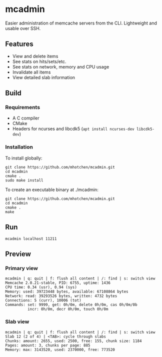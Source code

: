 # mcadmin

Easier administration of memcache servers from the CLI. Lightweight and usable over SSH.

## Features

* View and delete items
* See stats on hits/sets/etc.
* See stats on network, memory and CPU usage
* Invalidate all items
* View detailed slab information

## Build

### Requirements

* A C compiler
* CMake
* Headers for ncurses and libcdk5 (`apt install ncurses-dev libcdk5-dev`)

### Installation

To install globally:

```
git clone https://github.com/mhotchen/mcadmin.git
cd mcadmin
cmake .
sudo make install
```

To create an executable binary at ./mcadmin:

```
git clone https://github.com/mhotchen/mcadmin.git
cd mcadmin
cmake .
make
```

## Run

```
mcadmin localhost 11211
```

## Preview

### Primary view

```
mcadmin | q: quit | f: flush all content | /: find | s: switch view
Memcache 2.0.21-stable, PID: 6755, uptime: 1436
CPU time: 0.34 (usr), 0.94 (sys)
Memory: used: 39723448 bytes, available: 67108864 bytes
Network: read: 39293526 bytes, written: 4732 bytes
Connections: 5 (curr), 10006 (tot)
Commands: set: 9999, get: 0h/0m, delete 0h/0m, cas 0h/0m/0b
          incr: 0h/0m, decr 0h/0m, touch 0h/0m
```

### Slab view

```
mcadmin | q: quit | f: flush all content | /: find | s: switch view
Slab 12 (2 of 4) | <TAB>: cycle through slabs
Chunks: amount: 2655, used: 2500, free: 155, chunk size: 1184
Pages: amount: 3, chunks per page: 885
Memory: max: 3143520, used: 2370000, free: 773520
```

